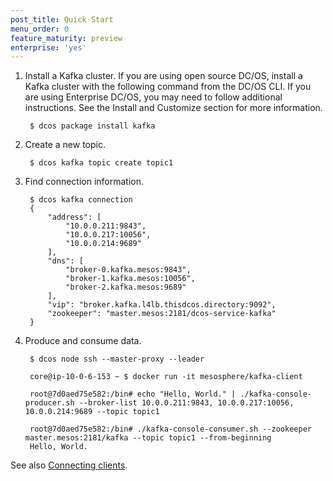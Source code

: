 ```yaml
---
post_title: Quick Start
menu_order: 0
feature_maturity: preview
enterprise: 'yes'
---
```












1. Install a Kafka cluster. If you are using open source DC/OS, install a Kafka cluster with the following command from the DC/OS CLI. If you are using Enterprise DC/OS, you may need to follow additional instructions. See the Install and Customize section for more information.
    
        $ dcos package install kafka
        

1. Create a new topic.
    
        $ dcos kafka topic create topic1
        

1. Find connection information.
    
        $ dcos kafka connection
        {
            "address": [
                "10.0.0.211:9843",
                "10.0.0.217:10056",
                "10.0.0.214:9689"
            ],
            "dns": [
                "broker-0.kafka.mesos:9843",
                "broker-1.kafka.mesos:10056",
                "broker-2.kafka.mesos:9689"
            ],
            "vip": "broker.kafka.l4lb.thisdcos.directory:9092",
            "zookeeper": "master.mesos:2181/dcos-service-kafka"
        }
        

1. Produce and consume data.
    
        $ dcos node ssh --master-proxy --leader
        
        core@ip-10-0-6-153 ~ $ docker run -it mesosphere/kafka-client
        
        root@7d0aed75e582:/bin# echo "Hello, World." | ./kafka-console-producer.sh --broker-list 10.0.0.211:9843, 10.0.0.217:10056, 10.0.0.214:9689 --topic topic1
        
        root@7d0aed75e582:/bin# ./kafka-console-consumer.sh --zookeeper master.mesos:2181/kafka --topic topic1 --from-beginning
        Hello, World.
        

See also [Connecting clients][1].

 [1]: https://docs.mesosphere.com/1.8/usage/service-guides/kafka/connecting-clients
